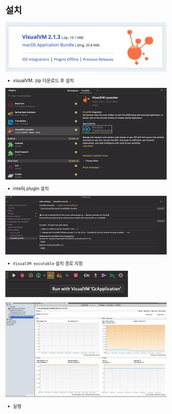 # 설치

![](<../../../.gitbook/assets/image (15) (1).png>)

* visualVM. zip 다운로드 후 설치

![](<../../../.gitbook/assets/image (3) (1).png>)

* intellij plugin 설치&#x20;

![](<../../../.gitbook/assets/image (2) (2).png>)

* `VisualVM excutable` 설치 경로 지정&#x20;

![](<../../../.gitbook/assets/image (10) (1) (1).png>)

![](<../../../.gitbook/assets/image (1) (1) (1).png>)

* 실행&#x20;

